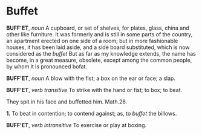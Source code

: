 # Buffet

**BUFF'ET**, _noun_ A cupboard, or set of shelves, for plates, glass, china and other like furniture. It was formerly and is still in some parts of the country, an apartment erected on one side of a room; but in more fashionable houses, it has been laid aside, and a side board substituted, which is now considered as the _buffet_ But as far as my knowledge extends, the name has become, in a great measure, obsolete, except among the common people, by whom it is pronounced bofat.

**BUFF'ET**, _noun_ A blow with the fist; a box on the ear or face; a slap.

**BUFF'ET**, _verb transitive_ To strike with the hand or fist; to box; to beat.

They spit in his face and buffetted him. Math.26.

**1.** To beat in contention; to contend against; as, to _buffet_ the billows.

**BUFF'ET**, _verb intransitive_ To exercise or play at boxing.